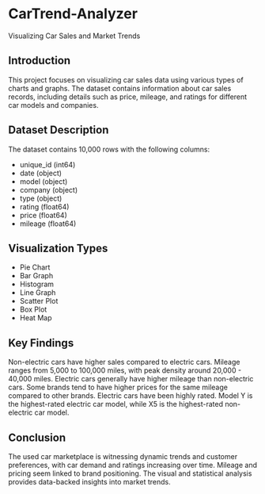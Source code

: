 # CarTrend-Analyzer
Visualizing Car Sales and Market Trends

## Introduction
This project focuses on visualizing car sales data using various types of charts and graphs. The dataset contains information about car sales records, including details such as price, mileage, and ratings for different car models and companies.

## Dataset Description
The dataset contains 10,000 rows with the following columns:

- unique_id (int64)
- date (object)
- model (object)
- company (object)
- type (object)
- rating (float64)
- price (float64)
- mileage (float64)

## Visualization Types

- Pie Chart
- Bar Graph
- Histogram
- Line Graph
- Scatter Plot
- Box Plot
- Heat Map

## Key Findings

Non-electric cars have higher sales compared to electric cars.
Mileage ranges from 5,000 to 100,000 miles, with peak density around 20,000 - 40,000 miles.
Electric cars generally have higher mileage than non-electric cars.
Some brands tend to have higher prices for the same mileage compared to other brands.
Electric cars have been highly rated.
Model Y is the highest-rated electric car model, while X5 is the highest-rated non-electric car model.

## Conclusion
The used car marketplace is witnessing dynamic trends and customer preferences, with car demand and ratings increasing over time. Mileage and pricing seem linked to brand positioning. The visual and statistical analysis provides data-backed insights into market trends.
